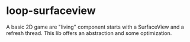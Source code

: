 loop-surfaceview
================

A basic 2D game are "living" component starts with a SurfaceView and a refresh thread. This lib offers an abstraction and some optimization.